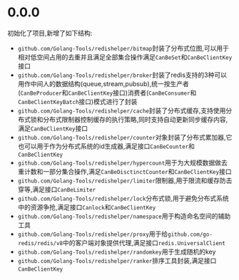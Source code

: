 # 0.0.0

初始化了项目,新增了如下结构:

+ `github.com/Golang-Tools/redishelper/bitmap`封装了分布式位图,可以用于相对低空间占用的去重并且满足全部集合操作满足`CanBeSet`和`CanBeClientKey`接口
+ `github.com/Golang-Tools/redishelper/broker`封装了redis支持的3种可以用作中间人的数据结构(queue,stream,pubsub),统一按生产者(`CanBeProducer`和`CanBeClientKey`接口)消费者(`CanBeConsumer`和`CanBeClientKeyBatch`接口)模式进行了封装
+ `github.com/Golang-Tools/redishelper/cache`封装了分布式缓存,支持使用分布式锁和分布式限制器控制缓存的执行策略,同时支持自动更新同步缓存内容,满足`CanBeClientKey`接口
+ `github.com/Golang-Tools/redishelper/counter`对象封装了分布式累加器,它也可以用于作为分布式系统的id生成器,满足接口`CanBeCounter`和`CanBeClientKey`
+ `github.com/Golang-Tools/redishelper/hypercount`用于为大规模数据做去重计数和一部分集合操作,满足`CanBeDisctinctCounter`和`CanBeClientKey`接口
+ `github.com/Golang-Tools/redishelper/limiter`限制器,用于限流和缓存防击穿等,满足接口`CanBeLimiter`
+ `github.com/Golang-Tools/redishelper/lock`分布式锁,用于避免分布式系统中的资源争抢,满足接口`Canlock`和`CanBeClientKey`
+ `github.com/Golang-Tools/redishelper/namespace`用于构造命名空间的辅助工具
+ `github.com/Golang-Tools/redishelper/proxy`用于给`github.com/go-redis/redis/v8`中的客户端对象提供代理,满足接口`redis.UniversalClient`
+ `github.com/Golang-Tools/redishelper/randomkey`用于生成随机的key
+ `github.com/Golang-Tools/redishelper/ranker`排序工具封装,满足接口`CanBeClientKey`
